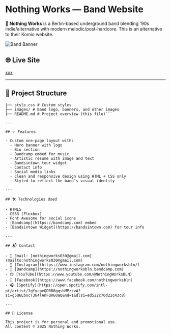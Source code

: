 # Nothing Works — Band Website

🎸 **Nothing Works** is a Berlin-based underground band blending '90s indie/alternative with modern melodic/post-hardcore. This is an alternative to their Komio website.

![Band Banner](images/banner-1.jpg)

## 🌐 Live Site
[xxx](https://your-github-username.github.io/repo-name/)  

---

## 📁 Project Structure

``` ├── index.html # Main HTML file
├── style.css # Custom styles
├── images/ # Band logo, banners, and other images
├── README.md # Project overview (this file)```

---

## ✨ Features

- Custom one-page layout with:
  - Hero banner with logo
  - Bio section
  - Bandcamp embed for music
  - Artistic resume with image and text
  - Bandsintown tour widget
  - Contact info
  - Social media links
  - Clean and responsive design using HTML + CSS only
  - Styled to reflect the band’s visual identity

---

## 🛠 Technologies Used

- HTML5
- CSS3 (Flexbox)
- Font Awesome for social icons
- [Bandcamp](https://bandcamp.com) embed
- [Bandsintown Widget](https://bandsintown.com) for tour info

---

## 📬 Contact

- 📧 Email: [nothingworks030@gmail.com](mailto:nothingworks030@gmail.com)
- 📸 [Instagram](https://www.instagram.com/nothingworksbln/)
- 🎵 [Bandcamp](https://nothingworksbln.bandcamp.com)
- 📺 [YouTube](https://www.youtube.com/@NothingWorksBLN)
- 📘 [Facebook](https://www.facebook.com/nothingworksbln)
- 🎧 [Spotify](https://open.spotify.com/intl-pt/artist/1gYycpeQDRB8gqsbMPzzvA?si=g5Q6LbxcT364lAnFQRG0aQ&nd=1&dlsi=ed522c70d22c43c8)

---

## 📄 License

This project is for personal and promotional use.  
All content © 2025 Nothing Works.

